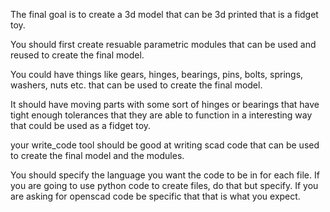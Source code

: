 The final goal is to create a 3d model that can be 3d printed that is a fidget toy.  
You should first create resuable parametric modules that can be used and reused to create the final model.
You could have things like gears, hinges, bearings, pins, bolts, springs, washers, nuts etc. that can be used to create the final model.
It should have moving parts with some sort of hinges or bearings that have tight enough tolerances that they are able to function in a interesting way that could be used as a fidget toy.
your write_code tool should be good at writing scad code that can be used to create the final model and the modules. 
You should specify the language you want the code to be in for each file.  If you are going to use python code to create files, do that but specify. If you are asking for openscad code be specific that that is what you expect. 